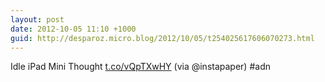 ```yaml
---
layout: post
date: 2012-10-05 11:10 +1000
guid: http://desparoz.micro.blog/2012/10/05/t254025617606070273.html
---
```

Idle iPad Mini Thought [t.co/vQpTXwHY](http://t.co/vQpTXwHY) (via @instapaper) #adn
